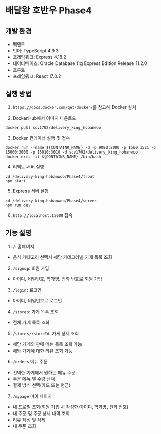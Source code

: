 # 배달왕 호반우 Phase4

## 개발 환경
- 백엔드
 - 언어: TypeScript 4.9.3
 - 프레임워크: Express 4.18.2
 - 데이터베이스: Oracle Database 11g Express Edition Release 11.2.0
- 프론트
 - 프레임워크: React 17.0.2

## 실행 방법

1. `https://docs.docker.com/get-docker/`를 참고해 Docker 설치

2. DockerHub에서 이미지 다운로드

```
docker pull scv1702/delivery_king_hobanwoo
```

3. Docker 컨테이너 실행 및 접속

```
docker run --name ${CONTAINR_NAME} -d -p 9080:8080 -p 1600:1521 -p 15000:3000 -p 15010:3010 -d scv1702/delivery_king_hobanwoo
docker exec –it ${CONTAINR_NAME} /bin/bash
```

4. 리액트 서버 실행

```
cd /delivery-king-hobanwoo/Phase4/front
npm start
```

5. Express 서버 실행

```
cd /delivery-king-hobanwoo/Phase4/server
npm run dev
```

6. `http://localhost:15000` 접속

## 기능 설명

1. `/`: 홈페이지
 - 음식 카테고리 선택시 해당 카테고리별 가게 목록 조회

2. `/signup`: 회원 가입
 - 아이디, 비밀번호, 학과명, 전화 번호로 회원 가입

3. `/login`: 로그인
 - 아이디, 비밀번호로 로그인

4. `/stores`: 가게 목록 조회
 - 전체 가게 목록 조회

5. `/stores/:storeId`: 가게 상세 조회
 - 해당 가게의 판매 메뉴 목록 조회 가능
 - 해당 가게에 대한 리뷰 조회 가능

6. `/orders` 메뉴 주문
 - 선택한 가게에서 원하는 메뉴 주문
 - 주문 메뉴 별 수량 선택
 - 결제 방식 선택(카드 또는 현금)

7. `/mypage` 마이 페이지
 - 내 프로필 조회(회원 가입 시 작성한 아이디, 학과명, 전화 번호)
 - 내 주문 및 주문 상세 내역 조회
 - 리뷰 작성 및 삭제
 - 내 쿠폰 조회
